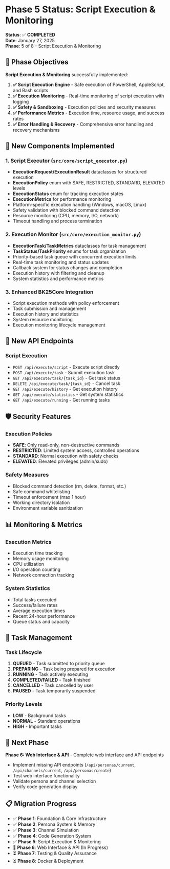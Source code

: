 # Phase 5 Status: Script Execution & Monitoring

**Status**: ✅ **COMPLETED**  
**Date**: January 27, 2025  
**Phase**: 5 of 8 - Script Execution & Monitoring  

## 🎯 Phase Objectives

**Script Execution & Monitoring** successfully implemented:

1. **✅ Script Execution Engine** - Safe execution of PowerShell, AppleScript, and Bash scripts
2. **✅ Execution Monitoring** - Real-time monitoring of script execution with logging
3. **✅ Safety & Sandboxing** - Execution policies and security measures
4. **✅ Performance Metrics** - Execution time, resource usage, and success rates
5. **✅ Error Handling & Recovery** - Comprehensive error handling and recovery mechanisms

## 🚀 New Components Implemented

### 1. Script Executor (`src/core/script_executor.py`)
- **ExecutionRequest/ExecutionResult** dataclasses for structured execution
- **ExecutionPolicy** enum with SAFE, RESTRICTED, STANDARD, ELEVATED levels
- **ExecutionStatus** enum for tracking execution states
- **ExecutionMetrics** for performance monitoring
- Platform-specific execution handling (Windows, macOS, Linux)
- Safety validation with blocked command detection
- Resource monitoring (CPU, memory, I/O, network)
- Timeout handling and process termination

### 2. Execution Monitor (`src/core/execution_monitor.py`)
- **ExecutionTask/TaskMetrics** dataclasses for task management
- **TaskStatus/TaskPriority** enums for task organization
- Priority-based task queue with concurrent execution limits
- Real-time task monitoring and status updates
- Callback system for status changes and completion
- Execution history with filtering and cleanup
- System statistics and performance metrics

### 3. Enhanced BK25Core Integration
- Script execution methods with policy enforcement
- Task submission and management
- Execution history and statistics
- System resource monitoring
- Execution monitoring lifecycle management

## 🔧 New API Endpoints

### Script Execution
- `POST /api/execute/script` - Execute script directly
- `POST /api/execute/task` - Submit execution task
- `GET /api/execute/task/{task_id}` - Get task status
- `DELETE /api/execute/task/{task_id}` - Cancel task
- `GET /api/execute/history` - Get execution history
- `GET /api/execute/statistics` - Get system statistics
- `GET /api/execute/running` - Get running tasks

## 🛡️ Security Features

### Execution Policies
- **SAFE**: Only read-only, non-destructive commands
- **RESTRICTED**: Limited system access, controlled operations
- **STANDARD**: Normal execution with safety checks
- **ELEVATED**: Elevated privileges (admin/sudo)

### Safety Measures
- Blocked command detection (rm, delete, format, etc.)
- Safe command whitelisting
- Timeout enforcement (max 1 hour)
- Working directory isolation
- Environment variable sanitization

## 📊 Monitoring & Metrics

### Execution Metrics
- Execution time tracking
- Memory usage monitoring
- CPU utilization
- I/O operation counting
- Network connection tracking

### System Statistics
- Total tasks executed
- Success/failure rates
- Average execution times
- Recent 24-hour performance
- Queue status and capacity

## 🔄 Task Management

### Task Lifecycle
1. **QUEUED** - Task submitted to priority queue
2. **PREPARING** - Task being prepared for execution
3. **RUNNING** - Task actively executing
4. **COMPLETED/FAILED** - Task finished
5. **CANCELLED** - Task cancelled by user
6. **PAUSED** - Task temporarily suspended

### Priority Levels
- **LOW** - Background tasks
- **NORMAL** - Standard operations
- **HIGH** - Important tasks

## 🎯 Next Phase

**Phase 6: Web Interface & API** - Complete web interface and API endpoints
- Implement missing API endpoints (`/api/personas/current`, `/api/channels/current`, `/api/personas/create`)
- Test web interface functionality
- Validate persona and channel selection
- Verify code generation display

## 📋 Migration Progress

- ✅ **Phase 1**: Foundation & Core Infrastructure
- ✅ **Phase 2**: Persona System & Memory  
- ✅ **Phase 3**: Channel Simulation
- ✅ **Phase 4**: Code Generation System
- ✅ **Phase 5**: Script Execution & Monitoring
- 🔄 **Phase 6**: Web Interface & API (In Progress)
- ⏳ **Phase 7**: Testing & Quality Assurance
- ⏳ **Phase 8**: Docker & Deployment
